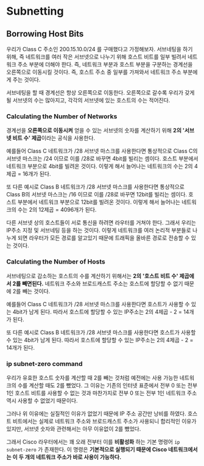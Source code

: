 # Subnetting

## Borrowing Host Bits

우리가 Class C 주소인 200.15.10.0/24 를 구매했다고 가정해보자. 서브네팅을 하기 위해, 즉 네트워크를 여러 작은 서브넷으로 나누기 위해 호스트 비트를 일부 빌려서 네트워크 주소 부분에 더해야 한다. 즉, 네트워크 부분과 호스트 부분을 구분하는 경계선을 오른쪽으로 이동시킬 것이다. 즉, 호스트 주소 중 일부를 가져와서 네트워크 주소 부분에게 주는 것이다.

서브네팅을 할 때 경계선은 항상 오른쪽으로 이동한다. 오른쪽으로 갈수록 우리가 갖게 될 서브넷의 수는 많아지고, 각각의 서브넷에 있는 호스트의 수는 적어진다.
### Calculating the Number of Networks

경계선을 **오른쪽으로 이동시켜** 얻을 수 있는 서브넷의 숫자를 계산하기 위해 **2의 '서브넷 비트 수' 제곱**이라는 공식을 사용한다.

예를들어 Class C 네트워크가 /28 서브넷 마스크를 사용한다면 통상적으로 Class C의 서브넷 마스크는 /24 이므로 이를 /28로 바꾸면 4bit를 빌리는 셈이다. 호스트 부분에서 네트워크 부분으로 4bit를 빌려온 것이다. 이렇게 해서 늘어나는 네트워크의 수는 2의 4제곱 = 16개가 된다.

또 다른 예시로 Class B 네트워크가 /28 서브넷 마스크를 사용한다면 통상적으로 Class B의 서브넷 마스크는 /16 이므로 이를 /28로 바꾸면 12bit를 빌리는 셈이다. 호스트 부분에서 네트워크 부분으로 12bit를 빌려온 것이다. 이렇게 해서 늘어나는 네트워크의 수는 2의 12제곱 = 4096개가 된다.

다른 서브넷 상의 호스트들이 서로 통신을 하려면 라우터를 거쳐야 한다. 그래서 우리는 IP주소 지정 및 서브네팅 등을 하는 것이다. 이렇게 네트워크를 여러 논리적 부분들로 나누게 되면 라우터가 모든 경로를 알고있기 때문에 트래픽을 올바른 경로로 전송할 수 있는 것이다.

### Calculating the Number of Hosts

서브네팅으로 감소하는 호스트의 수를 계산하기 위해서는 **2의 '호스트 비트 수' 제곱에서 2를 빼면된다.** 네트워크 주소와 브로드캐스트 주소는 호스트에 할당할 수 없기 때문에 2를 빼는 것이다.

예를들어 Class C 네트워크가 /28 서브넷 마스크를 사용한다면 호스트가 사용할 수 있는 4bit가 남게 된다. 따라서 호스트에 할당할 수 있는 IP주소는 2의 4제곱 - 2 = 14개가 된다.

또 다른 예시로 Class B 네트워크가 /28 서브넷 마스크를 사용한다면 호스트가 사용할 수 있는 4bit가 남게 된다. 따라서 호스트에 할당할 수 있는 IP주소는 2의 4제곱 - 2 = 14개가 된다.

### ip subnet-zero command

우리가 유효한 호스트 숫자를 계산할 때 2를 빼는 것처럼 예전에는 사용 가능한 네트워크의 수를 계산할 때도 2를 뺐었다. 그 이유는 기존의 인터넷 표준에서 전부 0 또는 전부 1인 호스트 비트를 사용할 수 없는 것과 마찬가지로 전부 0 또는 전부 1인 네트워크 주소 역시 사용할 수 없었기 때문이다.

그러나 위 이유에는 실질적인 이유가 없었기 때문에 IP 주소 공간만 낭비를 하였다. 호스트 비트에서는 실제로 네트워크 주소와 브로드캐스트 주소가 사용되니 합리적인 이유가 있지만, 서브넷 숫자와 관련해서는 아무 이유없이 2를 뺐었다.

그래서 Cisco 라우터에서는 꽤 오래 전부터 이를 **비활성화** 하는 기본 명령어 `ip subnet-zero` 가 존재한다. 이 명령은 **기본적으로 실행되기 때문에 Cisco 네트워크에서는 이 두 개의 네트워크 주소가 바로 사용이 가능하다.**

